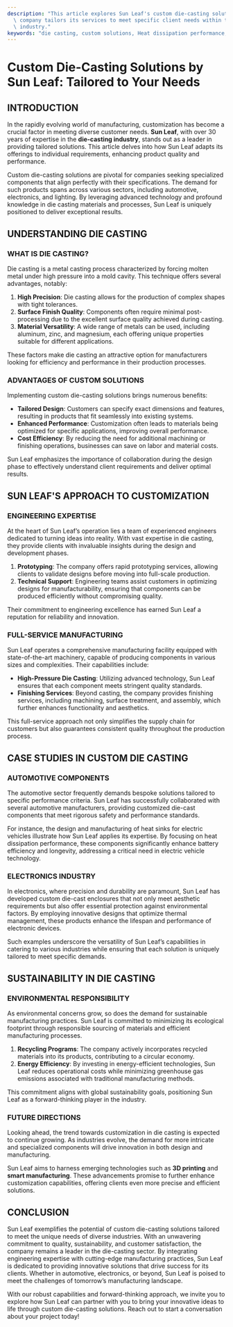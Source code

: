 ```yaml
---
description: "This article explores Sun Leaf's custom die-casting solutions, highlighting how the\
  \ company tailors its services to meet specific client needs within the die-casting\
  \ industry."
keywords: "die casting, custom solutions, Heat dissipation performance, Heat sink"
---
```

# Custom Die-Casting Solutions by Sun Leaf: Tailored to Your Needs

## INTRODUCTION

In the rapidly evolving world of manufacturing, customization has become a crucial factor in meeting diverse customer needs. **Sun Leaf**, with over 30 years of expertise in the **die-casting industry**, stands out as a leader in providing tailored solutions. This article delves into how Sun Leaf adapts its offerings to individual requirements, enhancing product quality and performance.

Custom die-casting solutions are pivotal for companies seeking specialized components that align perfectly with their specifications. The demand for such products spans across various sectors, including automotive, electronics, and lighting. By leveraging advanced technology and profound knowledge in die casting materials and processes, Sun Leaf is uniquely positioned to deliver exceptional results.

## UNDERSTANDING DIE CASTING

### WHAT IS DIE CASTING?

Die casting is a metal casting process characterized by forcing molten metal under high pressure into a mold cavity. This technique offers several advantages, notably:

1. **High Precision**: Die casting allows for the production of complex shapes with tight tolerances.
2. **Surface Finish Quality**: Components often require minimal post-processing due to the excellent surface quality achieved during casting.
3. **Material Versatility**: A wide range of metals can be used, including aluminum, zinc, and magnesium, each offering unique properties suitable for different applications.

These factors make die casting an attractive option for manufacturers looking for efficiency and performance in their production processes.

### ADVANTAGES OF CUSTOM SOLUTIONS

Implementing custom die-casting solutions brings numerous benefits:

- **Tailored Design**: Customers can specify exact dimensions and features, resulting in products that fit seamlessly into existing systems.
- **Enhanced Performance**: Customization often leads to materials being optimized for specific applications, improving overall performance.
- **Cost Efficiency**: By reducing the need for additional machining or finishing operations, businesses can save on labor and material costs.

Sun Leaf emphasizes the importance of collaboration during the design phase to effectively understand client requirements and deliver optimal results.

## SUN LEAF'S APPROACH TO CUSTOMIZATION

### ENGINEERING EXPERTISE

At the heart of Sun Leaf’s operation lies a team of experienced engineers dedicated to turning ideas into reality. With vast expertise in die casting, they provide clients with invaluable insights during the design and development phases. 

1. **Prototyping**: The company offers rapid prototyping services, allowing clients to validate designs before moving into full-scale production.
2. **Technical Support**: Engineering teams assist customers in optimizing designs for manufacturability, ensuring that components can be produced efficiently without compromising quality.

Their commitment to engineering excellence has earned Sun Leaf a reputation for reliability and innovation.

### FULL-SERVICE MANUFACTURING

Sun Leaf operates a comprehensive manufacturing facility equipped with state-of-the-art machinery, capable of producing components in various sizes and complexities. Their capabilities include:

- **High-Pressure Die Casting**: Utilizing advanced technology, Sun Leaf ensures that each component meets stringent quality standards.
- **Finishing Services**: Beyond casting, the company provides finishing services, including machining, surface treatment, and assembly, which further enhances functionality and aesthetics.

This full-service approach not only simplifies the supply chain for customers but also guarantees consistent quality throughout the production process.

## CASE STUDIES IN CUSTOM DIE CASTING

### AUTOMOTIVE COMPONENTS

The automotive sector frequently demands bespoke solutions tailored to specific performance criteria. Sun Leaf has successfully collaborated with several automotive manufacturers, providing customized die-cast components that meet rigorous safety and performance standards. 

For instance, the design and manufacturing of heat sinks for electric vehicles illustrate how Sun Leaf applies its expertise. By focusing on heat dissipation performance, these components significantly enhance battery efficiency and longevity, addressing a critical need in electric vehicle technology.

### ELECTRONICS INDUSTRY

In electronics, where precision and durability are paramount, Sun Leaf has developed custom die-cast enclosures that not only meet aesthetic requirements but also offer essential protection against environmental factors. By employing innovative designs that optimize thermal management, these products enhance the lifespan and performance of electronic devices.

Such examples underscore the versatility of Sun Leaf’s capabilities in catering to various industries while ensuring that each solution is uniquely tailored to meet specific demands.

## SUSTAINABILITY IN DIE CASTING

### ENVIRONMENTAL RESPONSIBILITY

As environmental concerns grow, so does the demand for sustainable manufacturing practices. Sun Leaf is committed to minimizing its ecological footprint through responsible sourcing of materials and efficient manufacturing processes. 

1. **Recycling Programs**: The company actively incorporates recycled materials into its products, contributing to a circular economy.
2. **Energy Efficiency**: By investing in energy-efficient technologies, Sun Leaf reduces operational costs while minimizing greenhouse gas emissions associated with traditional manufacturing methods.

This commitment aligns with global sustainability goals, positioning Sun Leaf as a forward-thinking player in the industry.

### FUTURE DIRECTIONS

Looking ahead, the trend towards customization in die casting is expected to continue growing. As industries evolve, the demand for more intricate and specialized components will drive innovation in both design and manufacturing.

Sun Leaf aims to harness emerging technologies such as **3D printing** and **smart manufacturing**. These advancements promise to further enhance customization capabilities, offering clients even more precise and efficient solutions.

## CONCLUSION

Sun Leaf exemplifies the potential of custom die-casting solutions tailored to meet the unique needs of diverse industries. With an unwavering commitment to quality, sustainability, and customer satisfaction, the company remains a leader in the die-casting sector. By integrating engineering expertise with cutting-edge manufacturing practices, Sun Leaf is dedicated to providing innovative solutions that drive success for its clients. Whether in automotive, electronics, or beyond, Sun Leaf is poised to meet the challenges of tomorrow’s manufacturing landscape. 

With our robust capabilities and forward-thinking approach, we invite you to explore how Sun Leaf can partner with you to bring your innovative ideas to life through custom die-casting solutions. Reach out to start a conversation about your project today!
